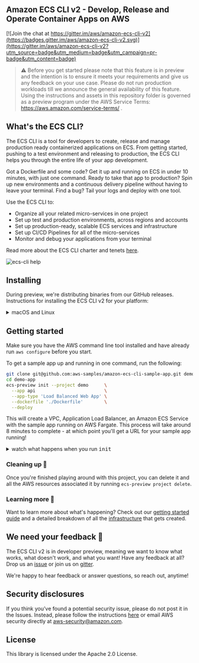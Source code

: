 ## Amazon ECS CLI v2 - Develop, Release and Operate Container Apps on AWS

[![Join the chat at https://gitter.im/aws/amazon-ecs-cli-v2](https://badges.gitter.im/aws/amazon-ecs-cli-v2.svg)](https://gitter.im/aws/amazon-ecs-cli-v2?utm_source=badge&utm_medium=badge&utm_campaign=pr-badge&utm_content=badge)

>⚠️ Before you get started please note that this feature is in preview and the intention is to ensure it meets your requirements and give us any feedback on your use case. Please do not run production workloads till we announce the general availability of this feature. Using the instructions and assets in this repository folder is governed as a preview program under the AWS Service Terms: https://aws.amazon.com/service-terms/ .


## What's the ECS CLI?

The ECS CLI is a tool for developers to create, release and manage production ready containerized applications on ECS.
From getting started, pushing to a test environment and releasing to production, the ECS CLI helps you through the entire life of your app development.

Got a Dockerfile and some code? Get it up and running on ECS in under 10 minutes, with just one command. Ready to take that app to production? Spin up new environments and a continuous delivery pipeline without having to leave your terminal. Find a bug? Tail your logs and deploy with one tool.

Use the ECS CLI to:
* Organize all your related micro-services in one project
* Set up test and production environments, across regions and accounts
* Set up production-ready, scalable ECS services and infrastructure
* Set up CI/CD Pipelines for all of the micro-services
* Monitor and debug your applications from your terminal

Read more about the ECS CLI charter and tenets [here](CHARTER.md).

![ecs-cli help](https://user-images.githubusercontent.com/828419/69765586-5c69f280-1129-11ea-9427-623d15975940.png)

## Installing

During preview, we're distributing binaries from our GitHub releases. Instructions for installing the ECS CLI v2 for your platform:

<details>
  <summary>macOS and Linux</summary>


| Platform | Command to install |
|---------|---------
| macOS | `curl -Lo /usr/local/bin/ecs-preview https://github.com/aws/amazon-ecs-cli-v2/releases/download/v0.0.5/ecs-preview-darwin-v0.0.5 && chmod +x /usr/local/bin/ecs-preview && ecs-preview --help` |
| Linux | `curl -Lo /usr/local/bin/ecs-preview https://github.com/aws/amazon-ecs-cli-v2/releases/download/v0.0.5/ecs-preview-linux-v0.0.5 && chmod +x /usr/local/bin/ecs-preview && ecs-preview --help` |

</details>


## Getting started

Make sure you have the AWS command line tool installed and have already run `aws configure` before you start.

To get a sample app up and running in one command, run the following:

```sh
git clone git@github.com:aws-samples/amazon-ecs-cli-sample-app.git demo-app
cd demo-app
ecs-preview init --project demo      \
  --app api                          \
  --app-type 'Load Balanced Web App' \
  --dockerfile './Dockerfile'        \
  --deploy
```

This will create a VPC, Application Load Balancer, an Amazon ECS Service with the sample app running on AWS Fargate. This process will take around 8 minutes to complete - at which point you'll get a URL for your sample app running!

<details>
    <summary> watch what happens when you run <tt>init</tt></summary>

![Step By Step Setup](https://user-images.githubusercontent.com/828419/69770895-91813f80-113f-11ea-8be9-60df6c2bf3fc.gif)
</details>

### Cleaning up 🧹

Once you're finished playing around with this project, you can delete it and all the AWS resources associated it by running `ecs-preview project delete`.

### Learning more 📖

Want to learn more about what's happening? Check out our [getting started guide](https://github.com/aws/amazon-ecs-cli-v2/wiki/Getting-Started) and a detailed breakdown of all the [infrastructure](https://github.com/aws/amazon-ecs-cli-v2/wiki/Infrastructure) that gets created.

## We need your feedback 🙏

The ECS CLI v2 is in developer preview, meaning we want to know what works, what doesn't work, and what you want! Have any feedback at all? Drop us an [issue](https://github.com/aws/amazon-ecs-cli-v2/issues/new) or join us on [gitter](https://gitter.im/aws/amazon-ecs-cli-v2?utm_source=badge&utm_medium=badge&utm_campaign=pr-badge&utm_content=badge).

We're happy to hear feedback or answer questions, so reach out, anytime!

## Security disclosures

If you think you’ve found a potential security issue, please do not post it in the Issues. Instead, please follow the instructions [here](https://aws.amazon.com/security/vulnerability-reporting/) or email AWS security directly at [aws-security@amazon.com](mailto:aws-security@amazon.com).

## License
This library is licensed under the Apache 2.0 License.

